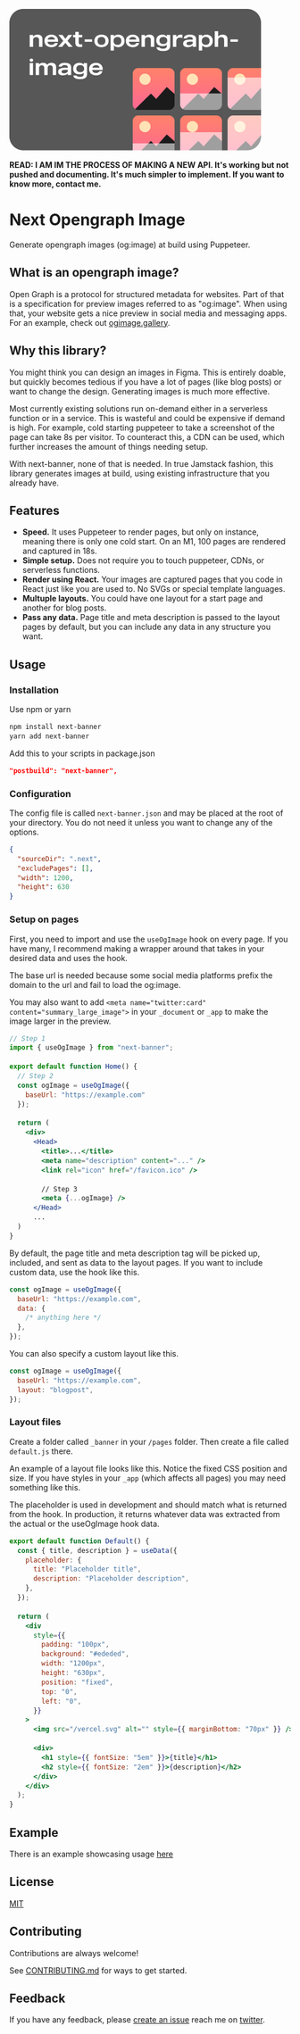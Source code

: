 ![Logo](banner.png)

**READ: I AM IM THE PROCESS OF MAKING A NEW API. It's working but not pushed and documenting. It's much simpler to implement. If you want to know more, contact me.**

# Next Opengraph Image

Generate opengraph images (og:image) at build using Puppeteer.

## What is an opengraph image?

Open Graph is a protocol for structured metadata for websites. Part of that is a specification for preview images referred to as "og:image". When using that, your website gets a nice preview in social media and messaging apps. For an example, check out [ogimage.gallery](https://www.ogimage.gallery/).

## Why this library?

You might think you can design an images in Figma. This is entirely doable, but quickly becomes tedious if you have a lot of pages (like blog posts) or want to change the design. Generating images is much more effective.

Most currently existing solutions run on-demand either in a serverless function or in a service. This is wasteful and could be expensive if demand is high. For example, cold starting puppeteer to take a screenshot of the page can take 8s per visitor. To counteract this, a CDN can be used, which further increases the amount of things needing setup.

With next-banner, none of that is needed. In true Jamstack fashion, this library generates images at build, using existing infrastructure that you already have.

## Features

- **Speed.** It uses Puppeteer to render pages, but only on instance, meaning there is only one cold start. On an M1, 100 pages are rendered and captured in 18s.
- **Simple setup.** Does not require you to touch puppeteer, CDNs, or serverless functions.
- **Render using React.** Your images are captured pages that you code in React just like you are used to. No SVGs or special template languages.
- **Multuple layouts.** You could have one layout for a start page and another for blog posts.
- **Pass any data.** Page title and meta description is passed to the layout pages by default, but you can include any data in any structure you want.

## Usage

### Installation

Use npm or yarn

```bash
npm install next-banner
yarn add next-banner
```

Add this to your scripts in package.json

```json
"postbuild": "next-banner",
```

### Configuration

The config file is called `next-banner.json` and may be placed at the root of your directory. You do not need it unless you want to change any of the options.

```json
{
  "sourceDir": ".next",
  "excludePages": [],
  "width": 1200,
  "height": 630
}
```

### Setup on pages

First, you need to import and use the `useOgImage` hook on every page. If you have many, I recommend making a wrapper around that takes in your desired data and uses the hook.

The base url is needed because some social media platforms prefix the domain to the url and fail to load the og:image.

You may also want to add `<meta name="twitter:card" content="summary_large_image">` in your `_document` or `_app` to make the image larger in the preview.

```jsx
// Step 1
import { useOgImage } from "next-banner";

export default function Home() {
  // Step 2
  const ogImage = useOgImage({
    baseUrl: "https://example.com"
  });

  return (
    <div>
      <Head>
        <title>...</title>
        <meta name="description" content="..." />
        <link rel="icon" href="/favicon.ico" />

        // Step 3
        <meta {...ogImage} />
      </Head>
      ...
  )
}
```

By default, the page title and meta description tag will be picked up, included, and sent as data to the layout pages. If you want to include custom data, use the hook like this.

```jsx
const ogImage = useOgImage({
  baseUrl: "https://example.com",
  data: {
    /* anything here */
  },
});
```

You can also specify a custom layout like this.

```jsx
const ogImage = useOgImage({
  baseUrl: "https://example.com",
  layout: "blogpost",
});
```

### Layout files

Create a folder called `_banner` in your `/pages` folder. Then create a file called `default.js` there.

An example of a layout file looks like this. Notice the fixed CSS position and size. If you have styles in your `_app` (which affects all pages) you may need something like this.

The placeholder is used in development and should match what is returned from the hook. In production, it returns whatever data was extracted from the actual or the useOgImage hook data.

```jsx
export default function Default() {
  const { title, description } = useData({
    placeholder: {
      title: "Placeholder title",
      description: "Placeholder description",
    },
  });

  return (
    <div
      style={{
        padding: "100px",
        background: "#ededed",
        width: "1200px",
        height: "630px",
        position: "fixed",
        top: "0",
        left: "0",
      }}
    >
      <img src="/vercel.svg" alt="" style={{ marginBottom: "70px" }} />

      <div>
        <h1 style={{ fontSize: "5em" }}>{title}</h1>
        <h2 style={{ fontSize: "2em" }}>{description}</h2>
      </div>
    </div>
  );
}
```

## Example

There is an example showcasing usage [here](/example)

## License

[MIT](LICENSE)

## Contributing

Contributions are always welcome!

See [CONTRIBUTING.md](CONTRIBUTING.md) for ways to get started.

## Feedback

If you have any feedback, please [create an issue](https://github.com/alvarlagerlof/next-banner/issues/new) reach me on [twitter](https://twitter.com/alvarlagerlof).
